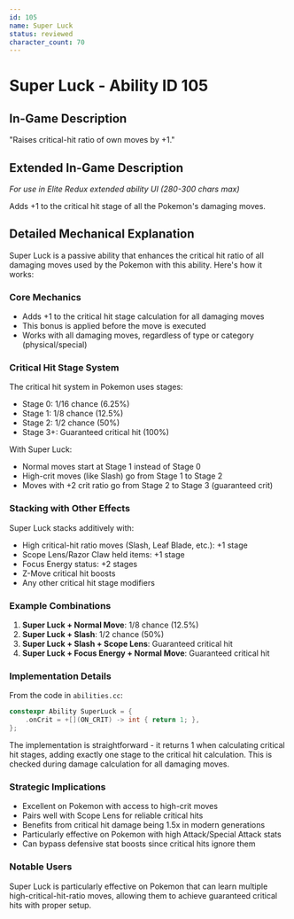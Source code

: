 ```yaml
---
id: 105
name: Super Luck
status: reviewed
character_count: 70
---
```


# Super Luck - Ability ID 105

## In-Game Description
"Raises critical-hit ratio of own moves by +1."

## Extended In-Game Description
*For use in Elite Redux extended ability UI (280-300 chars max)*

Adds +1 to the critical hit stage of all the Pokemon's damaging moves.

## Detailed Mechanical Explanation

Super Luck is a passive ability that enhances the critical hit ratio of all damaging moves used by the Pokemon with this ability. Here's how it works:

### Core Mechanics
- Adds +1 to the critical hit stage calculation for all damaging moves
- This bonus is applied before the move is executed
- Works with all damaging moves, regardless of type or category (physical/special)

### Critical Hit Stage System
The critical hit system in Pokemon uses stages:
- Stage 0: 1/16 chance (6.25%)
- Stage 1: 1/8 chance (12.5%)
- Stage 2: 1/2 chance (50%)
- Stage 3+: Guaranteed critical hit (100%)

With Super Luck:
- Normal moves start at Stage 1 instead of Stage 0
- High-crit moves (like Slash) go from Stage 1 to Stage 2
- Moves with +2 crit ratio go from Stage 2 to Stage 3 (guaranteed crit)

### Stacking with Other Effects
Super Luck stacks additively with:
- High critical-hit ratio moves (Slash, Leaf Blade, etc.): +1 stage
- Scope Lens/Razor Claw held items: +1 stage
- Focus Energy status: +2 stages
- Z-Move critical hit boosts
- Any other critical hit stage modifiers

### Example Combinations
1. **Super Luck + Normal Move**: 1/8 chance (12.5%)
2. **Super Luck + Slash**: 1/2 chance (50%)
3. **Super Luck + Slash + Scope Lens**: Guaranteed critical hit
4. **Super Luck + Focus Energy + Normal Move**: Guaranteed critical hit

### Implementation Details
From the code in `abilities.cc`:
```c
constexpr Ability SuperLuck = {
    .onCrit = +[](ON_CRIT) -> int { return 1; },
};
```

The implementation is straightforward - it returns 1 when calculating critical hit stages, adding exactly one stage to the critical hit calculation. This is checked during damage calculation for all damaging moves.

### Strategic Implications
- Excellent on Pokemon with access to high-crit moves
- Pairs well with Scope Lens for reliable critical hits
- Benefits from critical hit damage being 1.5x in modern generations
- Particularly effective on Pokemon with high Attack/Special Attack stats
- Can bypass defensive stat boosts since critical hits ignore them

### Notable Users
Super Luck is particularly effective on Pokemon that can learn multiple high-critical-hit-ratio moves, allowing them to achieve guaranteed critical hits with proper setup.